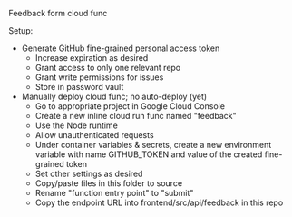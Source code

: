 Feedback form cloud func

Setup:

- Generate GitHub fine-grained personal access token
  - Increase expiration as desired
  - Grant access to only one relevant repo
  - Grant write permissions for issues
  - Store in password vault
- Manually deploy cloud func; no auto-deploy (yet)
  - Go to appropriate project in Google Cloud Console
  - Create a new inline cloud run func named "feedback"
  - Use the Node runtime
  - Allow unauthenticated requests
  - Under container variables & secrets, create a new environment variable with name GITHUB_TOKEN and value of the created fine-grained token
  - Set other settings as desired
  - Copy/paste files in this folder to source
  - Rename "function entry point" to "submit"
  - Copy the endpoint URL into frontend/src/api/feedback in this repo

